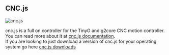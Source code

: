 ## CNC.js 
![cnc.js](https://c1.staticflickr.com/3/2810/34271799446_06542e81fc_o.png)

cnc.js is a full on controller for the TinyG and g2core CNC motion controller.
<br>You can read more about it at [cnc.js documentation](https://github.com/cncjs/cncjs/wiki).  
If you are looking to just download a version of cnc.js for your operating system go here [cnc.js downloads](https://github.com/cncjs/cncjs/releases)